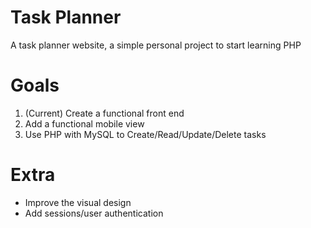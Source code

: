 # Task Planner
A task planner website, a simple personal project to start learning PHP

# Goals
1) (Current) Create a functional front end
2) Add a functional mobile view
3) Use PHP with MySQL to Create/Read/Update/Delete tasks

# Extra 
- Improve the visual design
- Add sessions/user authentication